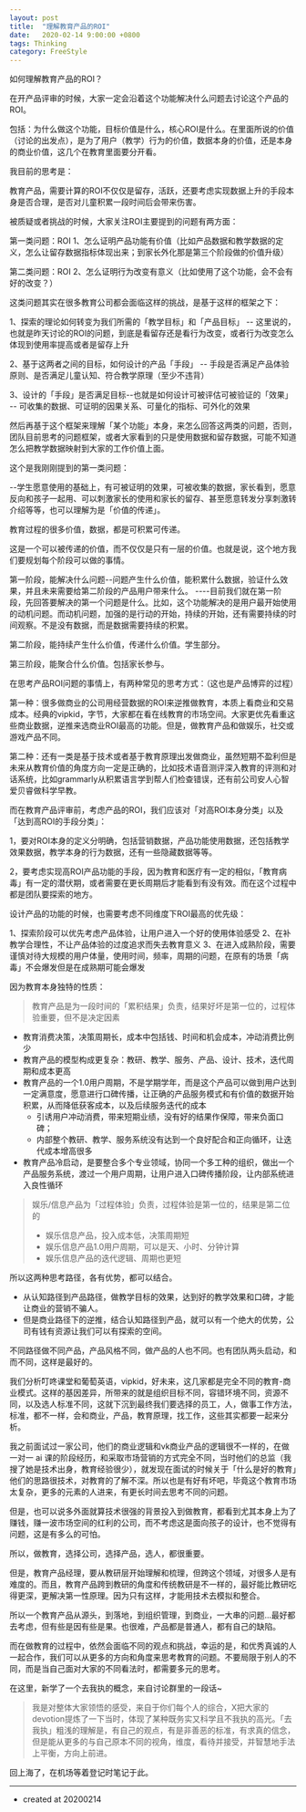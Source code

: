 ```yaml
---
layout: post
title:  "理解教育产品的ROI"
date:   2020-02-14 9:00:00 +0800
tags: Thinking
category: FreeStyle
---
```


如何理解教育产品的ROI？



在开产品评审的时候，大家一定会沿着这个功能解决什么问题去讨论这个产品的ROI。

包括：为什么做这个功能，目标价值是什么，核心ROI是什么。在里面所说的价值（讨论的出发点），是为了用户（教学）行为的价值，数据本身的价值，还是本身的商业价值，这几个在教育里面要分开看。


我目前的思考是：

教育产品，需要计算的ROI不仅仅是留存，活跃，还要考虑实现数据上升的手段本身是否合理，是否对儿童积累一段时间后会带来伤害。

被质疑或者挑战的时候，大家关注ROI主要提到的问题有两方面：

第一类问题：ROI 1、怎么证明产品功能有价值（比如产品数据和教学数据的定义，怎么让留存数据指标体现出来；到家长外化那是第三个阶段做的价值升级）

第二类问题：ROI 2、怎么证明行为改变有意义（比如使用了这个功能，会不会有好的改变？）

这类问题其实在很多教育公司都会面临这样的挑战，是基于这样的框架之下：

1、探索的理论如何转变为我们所需的「教学目标」和「产品目标」
-- 这里说的，也就是昨天讨论的ROI的问题，到底是看留存还是看行为改变，或者行为改变怎么体现到使用率提高或者是留存上升

2、基于这两者之间的目标，如何设计的产品「手段」
-- 手段是否满足产品体验原则、是否满足儿童认知、符合教学原理（至少不违背）

3、设计的「手段」是否满足目标--也就是如何设计可被评估可被验证的「效果」
-- 可收集的数据、可证明的因果关系、可量化的指标、可外化的效果

然后再基于这个框架来理解「某个功能」本身，来怎么回答这两类的问题，否则，团队目前思考的问题框架，或者大家看到的只是使用数据和留存数据，可能不知道怎么把教学数据映射到大家的工作价值上面。

这个是我刚刚提到的第一类问题：

--学生愿意使用的基础上，有可被证明的效果，可被收集的数据，家长看到，愿意反向和孩子一起用、可以刺激家长的使用和家长的留存、甚至愿意转发分享刺激转介绍等等，也可以理解为是「价值的传递」。

教育过程的很多价值，数据，都是可积累可传递。

这是一个可以被传递的价值，而不仅仅是只有一层的价值。也就是说，这个地方我们要规划每个阶段可以做的事情。

第一阶段，能解决什么问题--问题产生什么价值，能积累什么数据，验证什么效果，并且未来需要给第二阶段的产品用户带来什么。
----目前我们就在第一阶段，先回答要解决的第一个问题是什么。比如，这个功能解决的是用户最开始使用的动机问题。而动机问题，加强的是行动的开始，持续的开始，还有需要持续的时间观察。不是没有数据，而是数据需要持续的积累。

第二阶段，能持续产生什么价值，传递什么价值。学生部分。

第三阶段，能聚合什么价值。包括家长参与。

在思考产品ROI问题的事情上，有两种常见的思考方式：（这也是产品博弈的过程）


第一种：很多做商业的公司用经营数据的ROI来逆推做教育，本质上看商业和交易成本。经典的vipkid，字节，大家都在看在线教育的市场空间。大家更优先看重这些商业数据，逆推来选商业ROI最高的功能。但是，做教育产品和做娱乐，社交或游戏产品不同。



第二种：还有一类是基于技术或者基于教育原理出发做商业，虽然短期不盈利但是未来从教育价值的角度方向一定是正确的，比如技术语音测评深入教育的评测和对话系统，比如grammarly从积累语言学到帮人们检查错误，还有前公司安人心智爱贝睿做科学早教。


而在教育产品评审前，考虑产品的ROI，我们应该对「对高ROI本身分类」以及「达到高ROI的手段分类」：

1，要对ROI本身的定义分明确，包括营销数据，产品功能使用数据，还包括教学效果数据，教学本身的行为数据，还有一些隐藏数据等等。

2，要考虑实现高ROI产品功能的手段，因为教育和医疗有一定的相似，「教育病毒」有一定的潜伏期，或者需要在更长周期后才能看到有没有效。而在这个过程中都是团队要探索的地方。

设计产品的功能的时候，也需要考虑不同维度下ROI最高的优先级：


1、探索阶段可以优先考虑产品体验，让用户进入一个好的使用体验感受
2、在补教学合理性，不让产品体验的过度追求而失去教育意义
3、在进入成熟阶段，需要谨慎对待大规模的用户体量，使用时间，频率，周期的问题，在原有的场景「病毒」不会爆发但是在成熟期可能会爆发

因为教育本身独特的性质：

> 教育产品是为一段时间的「累积结果」负责，结果好坏是第一位的，过程体验重要，但不是决定因素
> 
* 教育消费决策，决策周期长，成本中包括钱、时间和机会成本，冲动消费比例少
* 教育产品的模型构成更复杂：教研、教学、服务、产品、设计、技术，迭代周期和成本更高
* 教育产品的一个1.0用户周期，不是学期学年，而是这个产品可以做到用户达到一定满意度，愿意进行口碑传播，让正确的产品服务模式和有价值的数据开始积累，从而降低获客成本，以及后续服务迭代的成本
    * 引诱用户冲动消费，带来短期业绩，没有好的结果作保障，带来负面口碑；
    * 内部整个教研、教学、服务系统没有达到一个良好配合和正向循环，让迭代成本增高很多
* 教育产品冷启动，是要整合多个专业领域，协同一个多工种的组织，做出一个产品服务系统，渡过一个用户周期，让用户进入口碑传播阶段，让内部系统进入良性循环
> 
> 娱乐/信息产品为「过程体验」负责，过程体验是第一位的，结果是第二位的
> 
> * 娱乐信息产品，投入成本低，决策周期短
> * 娱乐信息产品1.0用户周期，可以是天、小时、分钟计算
> * 娱乐信息产品的迭代逻辑、周期也更短

所以这两种思考路径，各有优势，都可以结合。

- 从认知路径到产品路径，做教学目标的效果，达到好的教学效果和口碑，才能让商业的营销不骗人。
- 但是商业路径下的逆推，结合认知路径到产品，就可以有一个绝大的优势，公司有钱有资源让我们可以有探索的空间。

不同路径做不同产品，产品风格不同，做产品的人也不同。也有团队两头启动，和而不同，这样是最好的。

我们分析叮咚课堂和葡萄英语，vipkid，好未来，这几家都是完全不同的教育-商业模式。这样的基因差异，所带来的就是组织目标不同，容错环境不同，资源不同，以及选人标准不同，这就下沉到最终我们要选择的员工，人，做事工作方法，标准，都不一样，会和商业，产品，教育原理，找工作，这些其实都要一起来分析。

我之前面试过一家公司，他们的商业逻辑和vk商业产品的逻辑很不一样的，在做一对一 ai 课的阶段经历，和采取市场营销的方式完全不同，当时他们的总监（我搜了她是技术出身，教育经验很少），就发现在面试的时候关于「什么是好的教育」他们的思路很技术，对教育的了解不深。所以也是有好有坏吧，毕竟这个教育市场太复杂，更多的元素的人进来，有更长时间去思考不同的问题。

但是，也可以说多外面就算技术很强的背景投入到做教育，都看到尤其本身上为了赚钱，赚一波市场空间的红利的公司，而不考虑这是面向孩子的设计，也不觉得有问题，这是有多么的可怕。

所以，做教育，选择公司，选择产品，选人，都很重要。

但是，教育产品经理，要从教研层开始理解和梳理，但跨这个领域，对很多人是有难度的。而且，教育产品跨到教研的角度和传统教研是不一样的，最好能比教研吃得更深，更解决第一性原理。因为只有这样，才能用技术去模拟和整合。

所以一个教育产品从源头，到落地，到组织管理，到商业，一大串的问题...最好都去考虑，但有些是因有些是果。也很难，产品都是普通人，都有自己的缺陷。

而在做教育的过程中，依然会面临不同的观点和挑战，幸运的是，和优秀真诚的人一起合作，我们可以从更多的方向和角度来思考教育的问题。不要局限于别人的不同，而是当自己面对大家的不同看法时，都需要多元的思考。

在这里，新学了一个去我执的概念，来自讨论群里的一段话~

> 我是对整体大家领悟的感受，来自于你们每个人的综合，X把大家的devotion提炼了一下当时，体现了某种既务实又科学且不我执的高光。「去我执」粗浅的理解是，有自己的观点，有是非善恶的标准，有求真的信念，但是能从更多的与自己原本不同的视角，维度，看待并接受，并智慧地手法上平衡，方向上前进。

回上海了，在机场等着登记时笔记于此。

---

- created at 20200214

